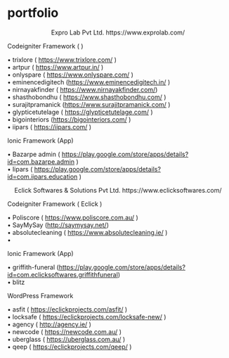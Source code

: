 # portfolio
<p align="center">
   Expro Lab Pvt Ltd.
  https://www.exprolab.com/
</p>


Codeigniter Framework ( )<br />

•	trixlore ( https://www.trixlore.com/ )<br />
•	artpur ( https://www.artpur.in/ )<br />
•	onlyspare ( https://www.onlyspare.com/ )<br />
•	eminencedigitech (https://www.eminencedigitech.in/ )<br />
•	nirnayakfinder ( https://www.nirnayakfinder.com/) <br />
•	shasthobondhu ( https://www.shasthobondhu.com/ )<br />
•	surajitpramanick (https://www.surajitpramanick.com/ )<br />
•	glypticetutelage ( https://glypticetutelage.com/ )<br />
•	bigointeriors  (https://bigointeriors.com/ )<br />
•	iipars ( https://iipars.com/ )<br />

Ionic Framework (App)<br />

•	Bazarpe admin  ( https://play.google.com/store/apps/details?id=com.bazarpe.admin )<br />
•	Iipars ( https://play.google.com/store/apps/details?id=com.iipars.education )<br />

	
<p align="center">
  Eclick Softwares & Solutions Pvt Ltd.	
  https://www.eclicksoftwares.com/
</p>


Codeigniter Framework ( Eclick )<br />

•	Poliscore  ( https://www.poliscore.com.au/ )<br />
•	SayMySay   (http://saymysay.net/)<br />
•	absolutecleaning ( https://www.absolutecleaning.ie/ )<br />
•	

Ionic Framework (App)<br />

•	griffith-funeral  (https://play.google.com/store/apps/details?id=com.eclicksoftwares.griffithfuneral)<br />
•	blitz<br />

WordPress Framework<br />

•	asfit ( https://eclickprojects.com/asfit/ )<br />
•	locksafe ( https://eclickprojects.com/locksafe-new/ )<br />
•	agency ( http://agency.ie/ )<br />
•	newcode ( https://newcode.com.au/ )<br />
•	uberglass ( https://uberglass.com.au/ )<br />
•	qeep ( https://eclickprojects.com/qeep/ )<br />

